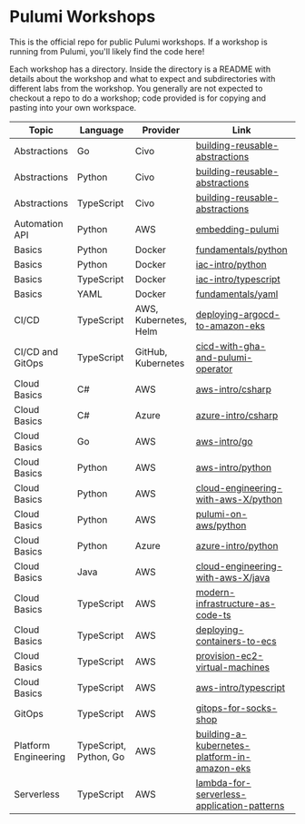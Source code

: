 # Pulumi Workshops

This is the official repo for public Pulumi workshops. If a workshop is running from Pulumi, you'll likely find the code here!

Each workshop has a directory. Inside the directory is a README with details about the workshop and what to expect and subdirectories with different labs from the workshop. You generally are not expected to checkout a repo to do a workshop; code provided is for copying and pasting into your own workspace.

Topic | Language | Provider | Link | Status
---|---|---|---|---
Abstractions | Go | Civo | [building-reusable-abstractions](./building-reusable-abstractions/) | Active
Abstractions | Python | Civo | [building-reusable-abstractions](./building-reusable-abstractions/) | Active
Abstractions | TypeScript | Civo | [building-reusable-abstractions](./building-reusable-abstractions/) | Active
Automation API | Python | AWS | [embedding-pulumi](./embedding-pulumi/) | Active
Basics | Python | Docker | [fundamentals/python](./fundamentals/python/) | Active
Basics | Python | Docker | [iac-intro/python](./iac-intro/python/) | Stale
Basics | TypeScript | Docker | [iac-intro/typescript](./iac-intro/typescript/) | Stale
Basics | YAML | Docker | [fundamentals/yaml](./fundamentals/yaml/) | Active
CI/CD | TypeScript | AWS, Kubernetes, Helm | [deploying-argocd-to-amazon-eks](./deploying-argocd-to-amazon-eks/) | Stale
CI/CD and GitOps | TypeScript | GitHub, Kubernetes | [cicd-with-gha-and-pulumi-operator](./cicd-with-gha-and-pulumi-operator/) | Stale
Cloud Basics | C# | AWS | [aws-intro/csharp](./aws-intro/csharp/) | Stale
Cloud Basics | C# | Azure | [azure-intro/csharp](./azure-intro/csharp/) | Stale
Cloud Basics | Go | AWS | [aws-intro/go](./aws-intro/go/) | Stale
Cloud Basics | Python | AWS | [aws-intro/python](./aws-intro/python/) | Stale
Cloud Basics | Python | AWS | [cloud-engineering-with-aws-X/python](./cloud-engineering-with-aws-X/python/) | Active
Cloud Basics | Python | AWS | [pulumi-on-aws/python](./pulumi-on-aws/python/) | Stale
Cloud Basics | Python | Azure | [azure-intro/python](./azure-intro/python/) | Stale
Cloud Basics | Java | AWS | [cloud-engineering-with-aws-X/java](./cloud-engineering-with-aws-X/java/) | Active
Cloud Basics | TypeScript | AWS | [modern-infrastructure-as-code-ts](./modern-infrastructure-as-code-ts/) | Stale
Cloud Basics | TypeScript | AWS | [deploying-containers-to-ecs](./deploying-containers-to-ecs/) | Stale
Cloud Basics | TypeScript | AWS | [provision-ec2-virtual-machines](./provision-ec2-virtual-machines/) | Stale
Cloud Basics | TypeScript | AWS | [aws-intro/typescript](./aws-intro/typescript/) | Stale
GitOps | TypeScript | AWS | [gitops-for-socks-shop](./gitops-for-socks-shop/) | Stale
Platform Engineering | TypeScript, Python, Go | AWS | [building-a-kubernetes-platform-in-amazon-eks](./building-a-kubernetes-platform-in-amazon-eks/) | Stale
Serverless | TypeScript | AWS | [lambda-for-serverless-application-patterns](./lambda-for-serverless-application-patterns/) | Stale
